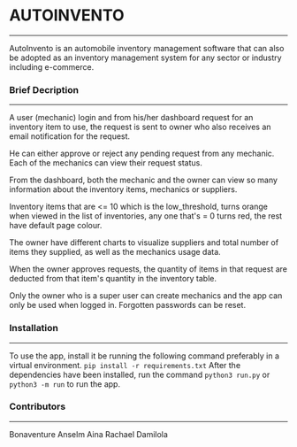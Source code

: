 # AUTOINVENTO
-------------
AutoInvento is an automobile inventory management software that can also be
adopted as an inventory management system for any sector or industry including e-commerce.


### Brief Decription
--------------------
A user (mechanic) login and from his/her dashboard request for an inventory item to use,
the request is sent to owner who also receives an email notification for the request.

He can either approve or reject any pending request from any mechanic.
Each of the mechanics can view their request status.

From the dashboard, both the mechanic and the owner can view so many information about the inventory
items, mechanics or suppliers.

Inventory items that are <= 10 which is the low_threshold, turns orange when viewed in the list of inventories, any one that's = 0 turns red, the rest have default page colour.

The owner have different charts to visualize suppliers and total number of items they supplied, as well as the mechanics usage data.

When the owner approves requests, the quantity of items in that request are deducted from that item's quantity in the inventory table.

Only the owner who is a super user can create mechanics and the app can only be used when logged in. Forgotten passwords can be reset.



### Installation
-----------------
To use the app, install it be running the following command preferably in a virtual environment.
```pip install -r requirements.txt```
After the dependencies have been installed, run the command
```python3 run.py``` or ```python3 -m run``` to run the app.


### Contributors
-----------------
Bonaventure Anselm
Aina Rachael Damilola
